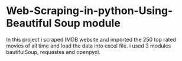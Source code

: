# Web-Scraping-in-python-Using-Beautiful Soup module
In this project i scraped IMDB website and imported the 250 top rated movies of all time and load the data into excel file.
i used 3 modules bautifulSoup, requestes and openpyxl.
